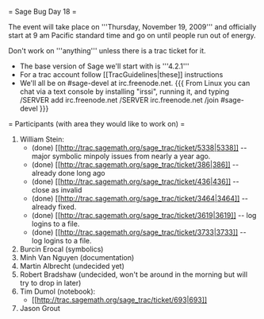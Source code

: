 = Sage Bug Day 18  =

The event will take place on '''Thursday, November 19, 2009''' and officially start at 9 am Pacific standard time and go on until people run out of energy.

Don't work on '''anything''' unless there is a trac ticket for it.

 * The base version of Sage we'll start with is '''4.2.1'''
 * For a trac account follow [[TracGuidelines|these]] instructions
 * We'll all be on #sage-devel at irc.freenode.net.
{{{
From Linux you can chat via a text console by installing "irssi", running it, and typing
  /SERVER add irc.freenode.net
  /SERVER irc.freenode.net
  /join #sage-devel
}}}

= Participants (with area they would like to work on) =

 1. William Stein: 
      * (done) [[http://trac.sagemath.org/sage_trac/ticket/5338|5338]] -- major symbolic minpoly issues from nearly a year ago.
      * (done) [[http://trac.sagemath.org/sage_trac/ticket/386|386]] -- already done long ago
      * (done) [[http://trac.sagemath.org/sage_trac/ticket/436|436]] -- close as invalid
      * (done) [[http://trac.sagemath.org/sage_trac/ticket/3464|3464]] -- already fixed.
      * (done) [[http://trac.sagemath.org/sage_trac/ticket/3619|3619]] -- log logins to a file.
      * (done) [[http://trac.sagemath.org/sage_trac/ticket/3733|3733]] -- log logins to a file.
 1. Burcin Erocal (symbolics)
 1. Minh Van Nguyen (documentation)
 1. Martin Albrecht (undecided yet)
 1. Robert Bradshaw (undecided, won't be around in the morning but will try to drop in later)
 1. Tim Dumol (notebook):
      * [[http://trac.sagemath.org/sage_trac/ticket/693|693]] 
 1. Jason Grout
